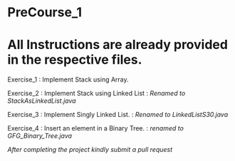 # PreCourse_1

# All Instructions are already provided in the respective files.

Exercise_1 : Implement Stack using Array.

Exercise_2 : Implement Stack using Linked List : *Renamed to StackAsLinkedList.java*

Exercise_3 : Implement Singly Linked List. : *Renamed to LinkedListS30.java*

Exercise_4 : Insert an element in a Binary Tree. : *renamed to GFG_Binary_Tree.java*

*After completing the project kindly submit a pull request*

